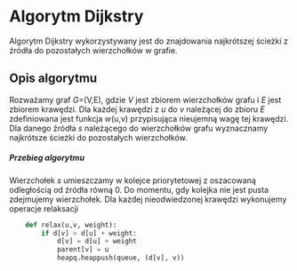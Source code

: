 # Algorytm Dijkstry

Algorytm Dijkstry wykorzystywany jest do znajdowania najkrótszej ścieżki z źródła do pozostałych wierzchołków w grafie.

## Opis algorytmu

Rozważamy graf *G*=(V,E), gdzie *V* jest zbiorem wierzchołków grafu i *E* jest zbiorem krawędzi. Dla każdej krawędzi z *u* do *v* należącej do zbioru *E* zdefiniowana jest funkcja *w*(u,v) przypisująca nieujemną wagę tej krawędzi. Dla danego źródła *s* należącego do wierzchołków grafu wyznacznamy najkrótsze ścieżki do pozostałych wierzchołków.

##### Przebieg algorytmu

Wierzchołek *s* umieszczamy w kolejce priorytetowej z oszacowaną odległością od źródła równą 0. Do momentu, gdy kolejka nie jest pusta zdejmujemy wierzchołek. Dla każdej nieodwiedzonej krawędzi wykonujemy operacje relaksacji

```python
    def relax(u,v, weight):
        if d[v] > d[u] + weight:
            d[v] = d[u] + weight
            parent[v] = u
            heapq.heappush(queue, (d[v], v)) 
```
